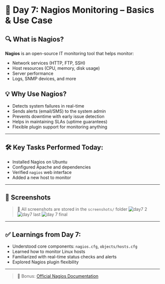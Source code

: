 # 📅 Day 7: Nagios Monitoring – Basics & Use Case

## 🔍 What is Nagios?

**Nagios** is an open-source IT monitoring tool that helps monitor:
- Network services (HTTP, FTP, SSH)
- Host resources (CPU, memory, disk usage)
- Server performance
- Logs, SNMP devices, and more

## 💡 Why Use Nagios?

- Detects system failures in real-time
- Sends alerts (email/SMS) to the system admin
- Prevents downtime with early issue detection
- Helps in maintaining SLAs (uptime guarantees)
- Flexible plugin support for monitoring anything

---

## 🛠️ Key Tasks Performed Today:

- Installed Nagios on Ubuntu
- Configured Apache and dependencies
- Verified `nagios` web interface
- Added a new host to monitor

---

## 📸 Screenshots

> 📁 All screenshots are stored in the `screenshots/` folder
![day7 2](https://github.com/user-attachments/assets/71ddac04-a563-4497-9681-ee5ba96c681d)
![day7 last](https://github.com/user-attachments/assets/5c880bf7-9588-495a-a938-81b45c6fd369)
![day 7 final](https://github.com/user-attachments/assets/68ebba59-69fb-45be-a2a6-ef7a1f55cc40)



---

## ✅ Learnings from Day 7:

- Understood core components: `nagios.cfg`, `objects/hosts.cfg`
- Learned how to monitor Linux hosts
- Familiarized with real-time status checks and alerts
- Explored Nagios plugin flexibility

---

> 🔗 Bonus: [Official Nagios Documentation](https://www.nagios.org/documentation/)

